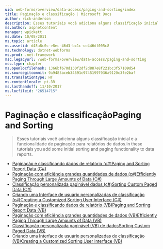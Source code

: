 ```yaml
---
uid: web-forms/overview/data-access/paging-and-sorting/index
title: Paginação e classificação | Microsoft Docs
author: rick-anderson
description: Esses tutoriais você adiciona alguns classificação inicial e a funcionalidade de paginação para relatórios de dados.
ms.author: aspnetcontent
manager: wpickett
ms.date: 10/05/2011
ms.topic: article
ms.assetid: d45a8c0c-e8ec-46d3-bc1c-ce446df005c8
ms.technology: dotnet-webforms
ms.prod: .net-framework
msc.legacyurl: /web-forms/overview/data-access/paging-and-sorting
msc.type: chapter
ms.openlocfilehash: 1366bf670d130f2df2d887e8f221bc3f57109d54
ms.sourcegitcommit: 9a9483aceb34591c97451997036a9120c3fe2baf
ms.translationtype: HT
ms.contentlocale: pt-BR
ms.lasthandoff: 11/10/2017
ms.locfileid: "26514715"
---
```

<a name="paging-and-sorting"></a><span data-ttu-id="ae2b9-103">Paginação e classificação</span><span class="sxs-lookup"><span data-stu-id="ae2b9-103">Paging and Sorting</span></span>
====================
> <span data-ttu-id="ae2b9-104">Esses tutoriais você adiciona alguns classificação inicial e a funcionalidade de paginação para relatórios de dados.</span><span class="sxs-lookup"><span data-stu-id="ae2b9-104">In these tutorials you add some initial sorting and paging functionality to data reports.</span></span>


- [<span data-ttu-id="ae2b9-105">Paginação e classificando dados de relatório (c#)</span><span class="sxs-lookup"><span data-stu-id="ae2b9-105">Paging and Sorting Report Data (C#)</span></span>](paging-and-sorting-report-data-cs.md)
- [<span data-ttu-id="ae2b9-106">Paginação com eficiência grandes quantidades de dados (c#)</span><span class="sxs-lookup"><span data-stu-id="ae2b9-106">Efficiently Paging Through Large Amounts of Data (C#)</span></span>](efficiently-paging-through-large-amounts-of-data-cs.md)
- [<span data-ttu-id="ae2b9-107">Classificação personalizada paginável dados (c#)</span><span class="sxs-lookup"><span data-stu-id="ae2b9-107">Sorting Custom Paged Data (C#)</span></span>](sorting-custom-paged-data-cs.md)
- [<span data-ttu-id="ae2b9-108">Criando uma Interface de usuário personalizadas de classificação (c#)</span><span class="sxs-lookup"><span data-stu-id="ae2b9-108">Creating a Customized Sorting User Interface (C#)</span></span>](creating-a-customized-sorting-user-interface-cs.md)
- [<span data-ttu-id="ae2b9-109">Paginação e classificando dados de relatório (VB)</span><span class="sxs-lookup"><span data-stu-id="ae2b9-109">Paging and Sorting Report Data (VB)</span></span>](paging-and-sorting-report-data-vb.md)
- [<span data-ttu-id="ae2b9-110">Paginação com eficiência grandes quantidades de dados (VB)</span><span class="sxs-lookup"><span data-stu-id="ae2b9-110">Efficiently Paging Through Large Amounts of Data (VB)</span></span>](efficiently-paging-through-large-amounts-of-data-vb.md)
- [<span data-ttu-id="ae2b9-111">Classificação personalizada paginável (VB) de dados</span><span class="sxs-lookup"><span data-stu-id="ae2b9-111">Sorting Custom Paged Data (VB)</span></span>](sorting-custom-paged-data-vb.md)
- [<span data-ttu-id="ae2b9-112">Criando uma Interface de usuário personalizadas de classificação (VB)</span><span class="sxs-lookup"><span data-stu-id="ae2b9-112">Creating a Customized Sorting User Interface (VB)</span></span>](creating-a-customized-sorting-user-interface-vb.md)
